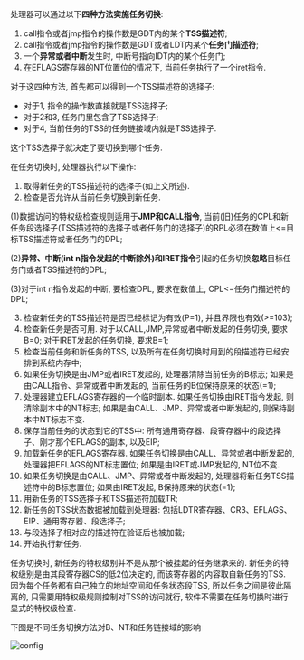 处理器可以通过以下**四种方法实施任务切换**:  

1. call指令或者jmp指令的操作数是GDT内的某个**TSS描述符**;  
2. call指令或者jmp指令的操作数是GDT或者LDT内某个**任务门描述符**;  
3. 一个**异常或者中断**发生时, 中断号指向IDT内的某个任务门;  
4. 在EFLAGS寄存器的NT位置位的情况下, 当前任务执行了一个iret指令. 

对于这四种方法, 首先都可以得到一个TSS描述符的选择子:  
- 对于1, 指令的操作数直接就是TSS选择子;  
- 对于2和3, 任务门里包含了TSS选择子;  
- 对于4, 当前任务的TSS的任务链接域内就是TSS选择子.  

这个TSS选择子就决定了要切换到哪个任务. 

在任务切换时, 处理器执行以下操作:  
1. 取得新任务的TSS描述符的选择子(如上文所述).  
2. 检查是否允许从当前任务切换到新任务.  

(1)数据访问的特权级检查规则适用于**JMP和CALL指令**, 当前(旧)任务的CPL和新任务段选择子(TSS描述符的选择子或者任务门的选择子)的RPL必须在数值上<=目标TSS描述符或者任务门的DPL;  

(2)**异常、中断(int n指令发起的中断除外)和IRET指令**引起的任务切换**忽略**目标任务门或者TSS描述符的DPL;  

(3)对于int n指令发起的中断, 要检查DPL, 要求在数值上, CPL<=任务门描述符的DPL;  

3. 检查新任务的TSS描述符是否已经标记为有效(P=1), 并且界限也有效(>=103);  
4. 检查新任务是否可用. 对于以CALL,JMP,异常或者中断发起的任务切换, 要求B=0; 对于IRET发起的任务切换, 要求B=1;  
5. 检查当前任务和新任务的TSS, 以及所有在任务切换时用到的段描述符已经安排到系统内存中;  
6. 如果任务切换是由JMP或者IRET发起的, 处理器清除当前任务的B标志; 如果是由CALL指令、异常或者中断发起的, 当前任务的B位保持原来的状态(=1);  
7. 处理器建立EFLAGS寄存器的一个临时副本. 如果任务切换由IRET指令发起, 则清除副本中的NT标志; 如果是由CALL、JMP、异常或者中断发起的, 则保持副本中NT标志不变.  
8. 保存当前任务的状态到它的TSS中: 所有通用寄存器、段寄存器中的段选择子、刚才那个EFLAGS的副本, 以及EIP;  
9. 加载新任务的EFLAGS寄存器. 如果任务切换是由CALL、异常或者中断发起的, 处理器把EFLAGS的NT标志置位; 如果是由IRET或JMP发起的, NT位不变.  
10. 如果任务切换是由CALL、JMP、异常或者中断发起的, 处理器将新任务TSS描述符中的B标志置位; 如果由IRET发起, B保持原来的状态(=1);  
11. 用新任务的TSS选择子和TSS描述符加载TR;  
12. 新任务的TSS状态数据被加载到处理器: 包括LDTR寄存器、CR3、EFLAGS、EIP、通用寄存器、段选择子;  
13. 与段选择子相对应的描述符在验证后也被加载;  
14. 开始执行新任务. 

任务切换时, 新任务的特权级别并不是从那个被挂起的任务继承来的. 新任务的特权级别是由其段寄存器CS的低2位决定的, 而该寄存器的内容取自新任务的TSS. 因为每个任务都有自己独立的地址空间和任务状态段TSS, 所以任务之间是彼此隔离的, 只需要用特权级规则控制对TSS的访问就行, 软件不需要在任务切换时进行显式的特权级检查. 

下图是不同任务切换方法对B、NT和任务链接域的影响

![config](images/8.png)